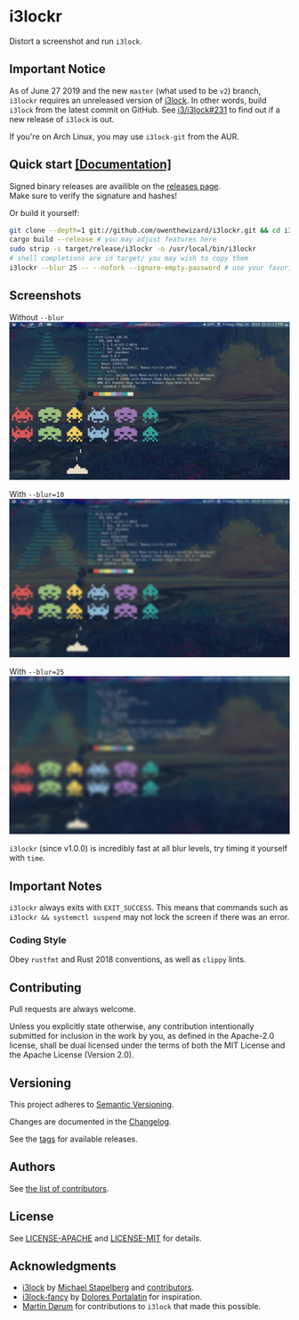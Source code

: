 # i3lockr

Distort a screenshot and run `i3lock`.

## Important Notice

As of June 27 2019 and the new `master` (what used to be `v2`) branch, `i3lockr` requires an unreleased version of [i3lock](https://github.com/i3/i3lock).
In other words, build `i3lock` from the latest commit on GitHub.
See [i3/i3lock#231](https://github.com/i3/i3lock/issues/231) to find out if a new release of `i3lock` is out.

If you're on Arch Linux, you may use `i3lock-git` from the AUR.

## Quick start [[Documentation]](USAGE.md)

Signed binary releases are availible on the [releases page](https://github.com/owenthewizard/i3lockr/releases).  
Make sure to verify the signature and hashes!

Or build it yourself:
```bash
git clone --depth=1 git://github.com/owenthewizard/i3lockr.git && cd i3lockr
cargo build --release # you may adjust features here
sudo strip -s target/release/i3lockr -o /usr/local/bin/i3lockr
# shell completions are in target/ you may wish to copy them
i3lockr --blur 25 -- --nofork --ignore-empty-password # use your favorite args
```

## Screenshots

Without `--blur`
![screenshot without blur](.github/blur-0.png)

With `--blur=10`
![screenshot with blur 10](.github/blur-10.png)

With `--blur=25`
![screenshot with blur 25](.github/blur-25.png)

`i3lockr` (since v1.0.0) is incredibly fast at all blur levels, try timing it yourself with `time`.

## Important Notes

`i3lockr` always exits with `EXIT_SUCCESS`. This means that commands such as `i3lockr && systemctl suspend` may not lock the screen if there was an error.

### Coding Style

Obey `rustfmt` and Rust 2018 conventions, as well as `clippy` lints.

## Contributing

Pull requests are always welcome.

Unless you explicitly state otherwise, any contribution intentionally submitted for inclusion in the work by you, as defined in the Apache-2.0 license, shall be dual licensed under the terms of both the MIT License and the Apache License (Version 2.0).

## Versioning

This project adheres to [Semantic Versioning](https://semver.org/spec/v2.0.0.html).

Changes are documented in the [Changelog](CHANGELOG.md).

See the [tags](https://github.com/owenthewizard/i3lockr/tags) for available releases.

## Authors

See [the list of contributors](https://github.com/owenthewizard/i3lockr/contributors).

## License

See [LICENSE-APACHE](LICENSE-APACHE.md) and [LICENSE-MIT](LICENSE-MIT.md) for details.

## Acknowledgments

* [i3lock](https://github.com/i3/i3lock) by [Michael Stapelberg](https://github.com/stapelberg) and [contributors](https://github.com/i3/i3lock/graphs/contributors).
* [i3lock-fancy](https://github.com/meskarune/i3lock-fancy) by [Dolores Portalatin](https://github.com/meskarune) for inspiration.
* [Martin Dørum](https://github.com/mortie) for contributions to `i3lock` that made this possible.

